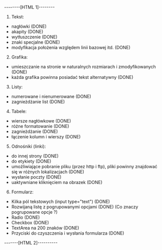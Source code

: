 --------[HTML 1]--------

1. Tekst:
  - nagłówki            (DONE)
  - akapity             (DONE)
  - wytłuszczenie       (DONE)
  - znaki specjalne     (DONE)
  - modyfikacja położenia względem linii bazowej itd. (DONE)

2. Grafika:
  - umieszczanie na stronie w naturalnych rozmiarach i zmodyfikowanych (DONE)
  - każda grafika powinna posiadać tekst alternatywny (DONE)

3. Listy:
  - numerowane i nienumerowane (DONE)
  - zagnieżdżanie list (DONE)

4. Tabele:
  - wiersze nagłówkowe (DONE)
  - różne formatowanie (DONE)
  - zagnieżdżanie (DONE)
  - łączenie kolumn i wierszy (DONE)

5. Odnośniki (linki):
  - do innej strony (DONE)
  - do etykiety (DONE)
  - umożliwiające pobranie pliku (przez http i ftp), pliki powinny znajdować się w różnych lokalizacjach (DONE)
  - wysłanie poczty (DONE)
  - uaktywniane kliknięciem na obrazek (DONE)

6. Formularz:
  - Kilka pól tekstowych (input type="text") (DONE)
  - Rozwijaną listę z pogrupowanymi opcjami (DONE) (Co znaczy pogrupowane opcje ?)
  - Radio (DONE)
  - Checkbox (DONE)
  - TextArea na 200 znaków (DONE)
  - Przyciski do czyszczenia i wysłania formularza (DONE)


-------[HTML 2]----------
